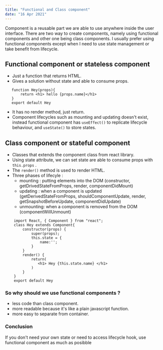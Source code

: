 ```yaml
---
title: "Functional and Class component"
date: "16 Apr 2021"
---
```


Component is a reusable part we are able to use anywhere inside the user interface. There are two way to create components, namely using functional components and other one being class components. I usually prefer using functional components except when I need to use state management or take benefit from lifecycle.

## Functional component or stateless component
- Just a function that returns HTML.
- Gives a solution without state and able to consume props. 
```
   function Hey(props){
       return <h1> hello {props.name}</h1>
   } 
   export default Hey
```
- It has no render method, just return.
- Component lifecycles such as mounting and updating doesn't exist, instead functional component has `useEffect()` to replicate lifecycle behaviour, and `useState()` to store states.

## Class component or stateful component
- Classes that extends the component class from react library.
- Using state attribute, we can set state are able to consume props with `this.props` .
- The `render()` method is used to render HTML.
- Three phases of lifecyle : 
    - mounting : putting elements into the DOM (constructor, getDrivedStateFromProps, render, componentDidMount)
    - updating : when a component is updated (getDerivedStateFromProps, shouldComponentUpdate, render, getSnapshotBeforeUpdate, componentDidUpdate)
    - unmounting: when a component is removed from the DOM (componentWillUnmount)
```
    import React, { Component } from "react";
    class Hey extends Component{
        constructor(props) {
            super(props);
            this.state = {
                name:'';
            }
        }
        render() {
            return(
               <h1> Hey {this.state.name} </h1>
            )
        }
    }
    export default Hey
```

### So why should we use functional components ? 
- less code than class component.
- more readable because it's like a plain javascript function.
- more easy to separate from container.

### Conclusion
If you don't need your own state or need to access lifecycle hook, use functional component as much as posibble